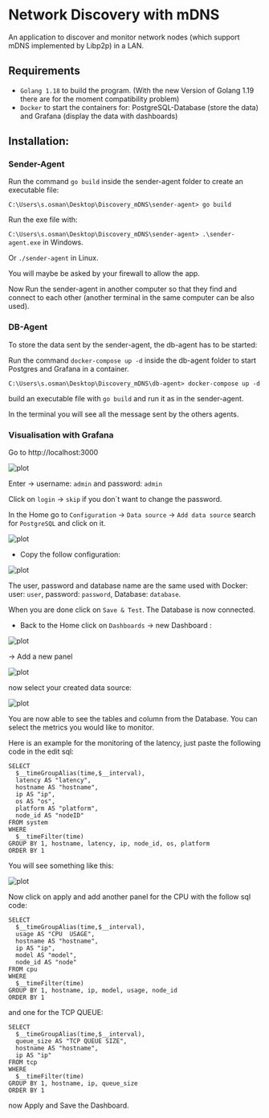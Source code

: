# Network Discovery with mDNS
An application to discover and monitor network nodes (which support mDNS implemented by Libp2p) in a LAN.

## Requirements

* `Golang 1.18` to build the program. (With the new Version of Golang 1.19 there are for the moment compatibility problem)
* `Docker` to start the containers for: PostgreSQL-Database (store the data) and Grafana (display the data with dashboards)

## Installation:

### Sender-Agent

Run the command ``go build`` inside the sender-agent folder to create an executable file:

``C:\Users\s.osman\Desktop\Discovery_mDNS\sender-agent> go build``

Run the exe file with:

``C:\Users\s.osman\Desktop\Discovery_mDNS\sender-agent> .\sender-agent.exe`` in Windows.

Or ``./sender-agent`` in Linux.

You will maybe be asked by your firewall to allow the app.

Now Run the sender-agent in another computer so that they find and connect to each other (another terminal in the same computer can be also used).


### DB-Agent

To store the data sent by the sender-agent, the db-agent has to be started:

Run the command ``docker-compose up -d`` inside the db-agent folder to start Postgres and Grafana in a container.

``C:\Users\s.osman\Desktop\Discovery_mDNS\db-agent> docker-compose up -d``

build an executable file with ``go build`` and run it as in the sender-agent.

In the terminal you will see all the message sent by the others agents. 

### Visualisation with Grafana

Go to http://localhost:3000

![plot](./docu_pictures/grafana.png)

Enter ->  username: ``admin`` and password: ``admin``

Click on ``login`` -> ``skip`` if you don´t want to change the password.

In the Home go to ``Configuration`` -> ``Data source`` -> ``Add data source`` search for ``PostgreSQL`` and click on it.

![plot](./docu_pictures/postgres.png)

* Copy the follow configuration:

![plot](./docu_pictures/postgres_config.png)

The user, password and database name are the same used with Docker:
user: ``user``, password: ``password``, Database: `database`.

When you are done click on ``Save & Test``. The Database is now connected. 

* Back to the Home click on ``Dashboards`` -> new Dashboard :

![plot](./docu_pictures/dashboard_new.png)

-> Add a new panel

![plot](./docu_pictures/addpanel.png)

now select your created data source:

![plot](./docu_pictures/edit_sql.png)

You are now able to see the tables and column from the Database. You can select the metrics you would like to monitor.

Here is an example for the monitoring of the latency, just paste the following code in the edit sql:

```
SELECT
  $__timeGroupAlias(time,$__interval),
  latency AS "latency",
  hostname AS "hostname",
  ip AS "ip",
  os AS "os",
  platform AS "platform",
  node_id AS "nodeID"
FROM system
WHERE
  $__timeFilter(time)
GROUP BY 1, hostname, latency, ip, node_id, os, platform
ORDER BY 1
```

You will see something like this:

![plot](./docu_pictures/latency.png)

Now click on apply and add another panel for the CPU with the follow sql code:

```
SELECT
  $__timeGroupAlias(time,$__interval),
  usage AS "CPU  USAGE",
  hostname AS "hostname",
  ip AS "ip",
  model AS "model",
  node_id AS "node"
FROM cpu
WHERE
  $__timeFilter(time)
GROUP BY 1, hostname, ip, model, usage, node_id
ORDER BY 1
```

and one for the TCP QUEUE:

```
SELECT
  $__timeGroupAlias(time,$__interval),
  queue_size AS "TCP QUEUE SIZE",
  hostname AS "hostname",
  ip AS "ip"
FROM tcp
WHERE
  $__timeFilter(time)
GROUP BY 1, hostname, ip, queue_size
ORDER BY 1
```

now Apply and Save the Dashboard.